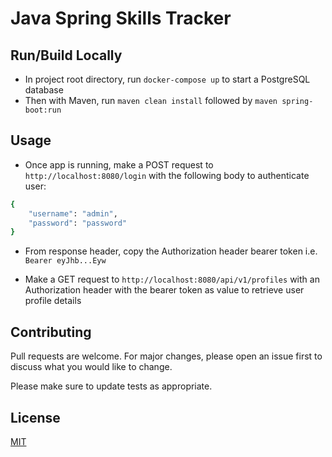 # Java Spring Skills Tracker

## Run/Build Locally

- In project root directory, run `docker-compose up` to start a PostgreSQL database
- Then with Maven, run `maven clean install` followed by `maven spring-boot:run`


## Usage  

- Once app is running, make a POST request to `http://localhost:8080/login` with the following body to authenticate user:

```bash
{
    "username": "admin",
    "password": "password"
}
```

- From response header, copy the Authorization header bearer token i.e. `Bearer eyJhb...Eyw`

- Make a GET request to `http://localhost:8080/api/v1/profiles` with an Authorization header with the bearer token as value to retrieve user profile details

## Contributing
Pull requests are welcome. For major changes, please open an issue first to discuss what you would like to change.

Please make sure to update tests as appropriate.

## License
[MIT](https://choosealicense.com/licenses/mit/)



